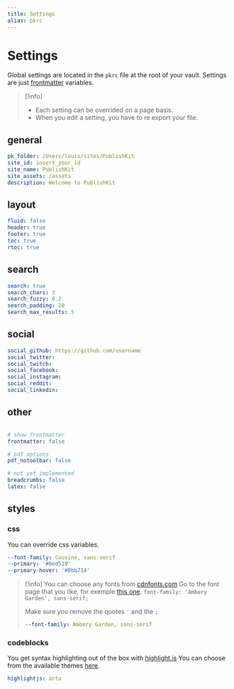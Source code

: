 ```yaml
---
title: Settings
alias: pkrc
---
```


# Settings

Global settings are located in the `pkrc` file at the root of your vault. Settings are just [frontmatter](https://help.obsidian.md/Advanced+topics/YAML+front+matter) variables.


> [!info] 
> - Each setting can be overrided on a page basis.
> - When you edit a setting, you have to re export your file.

## general
```yaml
pk_folder: /Users/louis/sites/PublishKit
site_id: insert_your_id
site_name: PublishKit
site_assets: /assets
description: Welcome to PublishKit
```


## layout
```yaml
fluid: false
header: true
footer: true
toc: true
rtoc: true
```

## search
```yaml
search: true
search_chars: 3
search_fuzzy: 0.2
search_padding: 20
search_max_results: 5
```

## social
```yaml
social_github: https://github.com/username
social_twitter:
social_twitch:
social_facebook:
social_instagram:
social_reddit:
social_linkedin:
```

## other
```yaml

# show frontmatter
frontmatter: false

# pdf options
pdf_notoolbar: false

# not yet implemented
breadcrumbs: false
latex: false
```


## styles

### css

You can override css variables.

```yaml
--font-family: Cousine, sans-serif
--primary: '#0ed519'
--primary-hover: '#0bb714'
```

> [!info]
> You can choose any fonts from [cdnfonts.com](https://www.cdnfonts.com/)
> Go to the font page that you like, for exemple [this one](https://www.cdnfonts.com/ambery-garden.font). 
> `font-family: 'Ambery Garden', sans-serif;`
> 
>Make sure you remove the quotes `'`  and the `;` 
> 
>```yaml
>--font-family: Ambery Garden, sans-serif
>```

### codeblocks

You get syntax highlighting out of the box with [highlight.js](https://highlightjs.org/) 
You can choose from the available themes [here](https://cdn.jsdelivr.net/gh/highlightjs/cdn-release@11.7.0/build/styles/).
```yaml
highlightjs: arta
```